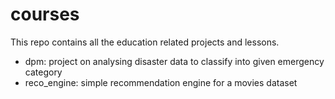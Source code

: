 # courses

This repo contains all the education related projects and lessons.
- dpm: project on analysing disaster data to classify into given emergency category
- reco_engine: simple recommendation engine for a movies dataset
